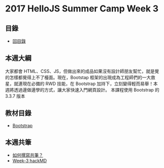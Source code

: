 # 2017 HelloJS Summer Camp Week 3

## 目錄
- [回目錄](../)

## 本週大綱
大家都會 HTML、CSS、JS，但做出來的成品如果沒有設計師朋友幫忙，就是覺的怎樣都覺得上不了檯面。現在，Bootstap 框架的出現成為工程師們的一大救星，就連現在必備的 RWD 技能，在 Bootstrap 加持下，立刻變得輕而易舉！本週將透過邊做邊學的方式，讓大家快速入門網頁設計。
本課程使用 Bootstrap 的 3.3.7 版本

## 教材目錄
- [Bootstrap](https://alincode.gitbooks.io/hellojs2-gitbook/bootstrap/)

## 本週共筆
- [如何撰寫共筆？](../NOTEPAD.md)
- [Week-3 hackMD](https://hackmd.io/s/r1ebUe9NW)